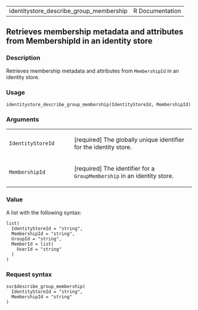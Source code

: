 <table style="width: 100%;">
<tbody>
<tr class="odd">
<td>identitystore_describe_group_membership</td>
<td style="text-align: right;">R Documentation</td>
</tr>
</tbody>
</table>

## Retrieves membership metadata and attributes from MembershipId in an identity store

### Description

Retrieves membership metadata and attributes from `MembershipId` in an
identity store.

### Usage

    identitystore_describe_group_membership(IdentityStoreId, MembershipId)

### Arguments

<table>
<colgroup>
<col style="width: 35%" />
<col style="width: 65%" />
</colgroup>
<tbody>
<tr class="odd">
<td><code
id="identitystore_describe_group_membership_:_IdentityStoreId">IdentityStoreId</code></td>
<td><p>[required] The globally unique identifier for the identity
store.</p></td>
</tr>
<tr class="even">
<td><code
id="identitystore_describe_group_membership_:_MembershipId">MembershipId</code></td>
<td><p>[required] The identifier for a <code>GroupMembership</code> in
an identity store.</p></td>
</tr>
</tbody>
</table>

### Value

A list with the following syntax:

    list(
      IdentityStoreId = "string",
      MembershipId = "string",
      GroupId = "string",
      MemberId = list(
        UserId = "string"
      )
    )

### Request syntax

    svc$describe_group_membership(
      IdentityStoreId = "string",
      MembershipId = "string"
    )
